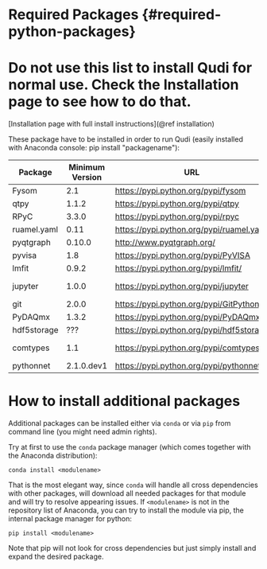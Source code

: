 # Required Packages  {#required-python-packages}

# Do not use this list to install Qudi for normal use. Check the Installation page to see how to do that.
[Installation page with full install instructions](@ref installation)

These package have to be installed in order to run Qudi (easily installed with Anaconda console: pip install "packagename"):

| Package  | Minimum Version | URL  | Needed by |
| ------------- | ---------- | ------------------------------------------- | ----------- |
| Fysom         | 2.1        | https://pypi.python.org/pypi/fysom          | all         |
| qtpy          | 1.1.2      | https://pypi.python.org/pypi/qtpy           | all         |
| RPyC          | 3.3.0      | https://pypi.python.org/pypi/rpyc           | all         |
| ruamel.yaml   | 0.11       | https://pypi.python.org/pypi/ruamel.yaml    | all         |
| pyqtgraph     | 0.10.0     | http://www.pyqtgraph.org/                   | Lots        |
| pyvisa        | 1.8        | https://pypi.python.org/pypi/PyVISA         | Lots        |
| lmfit         | 0.9.2      | https://pypi.python.org/pypi/lmfit/         | fitlogic    |
| jupyter       | 1.0.0      | https://pypi.python.org/pypi/jupyter        | Manager gui, Notebook features|
| git           | 2.0.0      | https://pypi.python.org/pypi/GitPython      | Manager GUI |
| PyDAQmx       | 1.3.2      | https://pypi.python.org/pypi/PyDAQmx        | NI card     |
| hdf5storage   | ???        | https://pypi.python.org/pypi/hdf5storage    | awg70k      |
| comtypes      | 1.1        | https://pypi.python.org/pypi/comtypes       | winspec_spectrometer (hardware) |
| pythonnet     | 2.1.0.dev1 | https://pypi.python.org/pypi/pythonnet      | lightfield_spectrometer |

# How to install additional packages

Additional packages can be installed either via `conda` or via `pip` from command line (you might need admin rights).

Try at first to use the `conda` package manager (which comes together with the
Anaconda distribution):

    conda install <modulename>

That is the most elegant way, since `conda` will handle all cross dependencies
with other packages, will download all needed packages for that module and will
try to resolve appearing issues. If `<modulename>` is not in the repository list
of Anaconda, you can try to install the module via pip, the internal package
manager for python:

    pip install <modulename>

Note that pip will not look for cross dependencies but just simply install and
expand the desired package.

